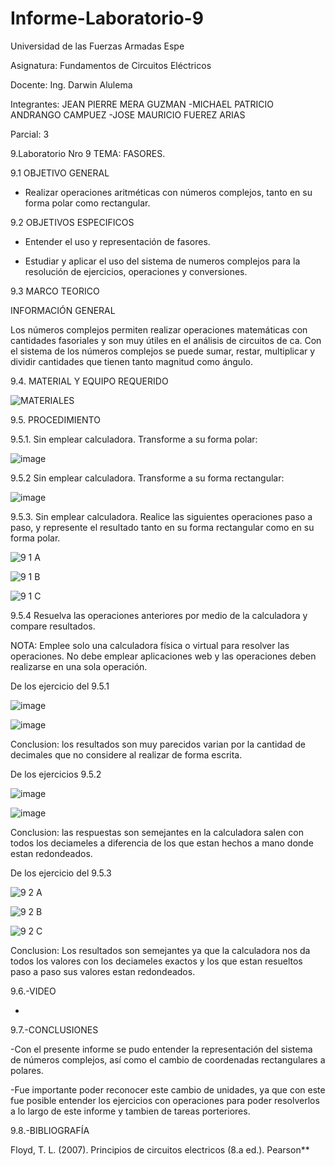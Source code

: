 # Informe-Laboratorio-9

Universidad de las Fuerzas Armadas Espe

Asignatura: Fundamentos de Circuitos Eléctricos

Docente: Ing. Darwin Alulema

Integrantes: JEAN PIERRE MERA GUZMAN -MICHAEL PATRICIO ANDRANGO CAMPUEZ -JOSE MAURICIO FUEREZ ARIAS

Parcial: 3

9.Laboratorio Nro 9 TEMA: FASORES. 

9.1 OBJETIVO GENERAL

- Realizar operaciones aritméticas con números complejos, tanto en su forma polar como rectangular.

9.2 OBJETIVOS ESPECIFICOS

- Entender el uso y representación de fasores.

- Estudiar y aplicar el uso del sistema de numeros complejos para la resolución de ejercicios, operaciones y conversiones.

9.3 MARCO TEORICO

INFORMACIÓN GENERAL

Los números complejos permiten realizar operaciones matemáticas con cantidades fasoriales y son muy útiles en el análisis de circuitos de ca. Con el sistema de los números complejos se puede sumar, restar, multiplicar y dividir cantidades que tienen tanto magnitud como ángulo.

9.4.	MATERIAL Y EQUIPO REQUERIDO

![MATERIALES](https://user-images.githubusercontent.com/117534483/220759577-4d154fbe-9378-423a-9e11-1f03eac4556f.png)

9.5.	PROCEDIMIENTO

9.5.1.	Sin emplear calculadora. Transforme a su forma polar: 

![image](https://user-images.githubusercontent.com/104911658/220756805-63d3524a-f4eb-4227-a83c-71093c942824.png)

9.5.2 Sin emplear calculadora. Transforme a su forma rectangular: 

![image](https://user-images.githubusercontent.com/104911658/220756895-ad6712d5-5a65-4e1f-b492-9a9de8af39b3.png)

9.5.3. Sin emplear calculadora. Realice las siguientes operaciones paso a paso, y represente el resultado tanto en su forma rectangular como en su forma polar.

![9 1 A](https://user-images.githubusercontent.com/117534483/220764676-a6334c24-8551-489d-8bd9-bdd3b18cba8b.png)

![9 1 B](https://user-images.githubusercontent.com/117534483/220764699-b14375ce-e0bc-420a-850b-d7bc519d6412.png)

![9 1 C](https://user-images.githubusercontent.com/117534483/220764701-e983b9b0-ed35-453b-ba44-fdf63dd2e0a0.png)

9.5.4 Resuelva las operaciones anteriores por medio de la calculadora y compare resultados.

NOTA: Emplee solo una calculadora física o virtual para resolver las operaciones. No debe emplear aplicaciones web y las operaciones deben realizarse en una sola operación.

De los ejercicio del 9.5.1

![image](https://user-images.githubusercontent.com/104911658/220758592-4f77fda5-8bb1-4c7d-befe-8f7091767b5e.png)

![image](https://user-images.githubusercontent.com/104911658/220758626-9997c6aa-e065-4c86-9117-ec3f5014d7ba.png)

Conclusion: los resultados son muy parecidos varian por la cantidad de decimales que no considere al realizar de forma escrita.

De los ejercicios 9.5.2

![image](https://user-images.githubusercontent.com/104911658/220758807-306ca6e6-be16-4fa0-a9f8-0d687e51c01b.png)

![image](https://user-images.githubusercontent.com/104911658/220758755-3ef0b9cd-520d-483f-a465-36d093c39089.png)

Conclusion: las respuestas son semejantes en la calculadora salen con todos los deciameles a diferencia de los que estan hechos a mano donde estan redondeados.

De los ejercicio del 9.5.3

![9 2 A](https://user-images.githubusercontent.com/117534483/220764815-3cffc510-e7d3-4d50-a725-fc75a29385aa.png)

![9 2 B](https://user-images.githubusercontent.com/117534483/220764819-5e9f1742-3cfa-4223-9c8d-260c0a22ce39.png)

![9 2 C](https://user-images.githubusercontent.com/117534483/220764821-54099c29-1634-4f05-94c3-964cee2a6d4a.png)

Conclusion: Los resultados son semejantes ya que la calculadora nos da todos los valores con los deciameles exactos y los que estan resueltos paso a paso sus valores estan redondeados.

9.6.-VIDEO

-

9.7.-CONCLUSIONES

-Con el presente informe se pudo entender la representación del sistema de números complejos, así como el cambio de coordenadas rectangulares a polares.

-Fue importante poder reconocer este cambio de unidades, ya que con este fue posible entender los ejercicios con operaciones para poder resolverlos a lo largo de este informe y tambien de tareas porteriores.

9.8.-BIBLIOGRAFÍA

Floyd, T. L. (2007). Principios de circuitos electricos (8.a ed.). Pearson**

